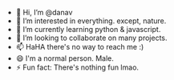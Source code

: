 - 👋 Hi, I’m @danav
- 👀 I’m interested in everything. except, nature.
- 🌱 I’m currently learning python & javascript.
- 💞️ I’m looking to collaborate on many projects. 
- 📫 HaHA there's no way to reach me :)
- 😄 I'm a normal person. Male. 
- ⚡ Fun fact: There's nothing fun lmao.

<!---
danav is a ✨ special ✨ repository because its `README.md` (this file) appears on your GitHub profile.
You can click the Preview link to take a look at your changes.
--->
